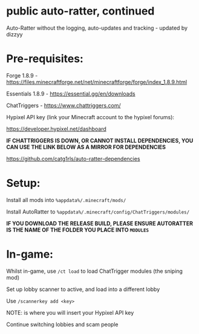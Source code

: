 # public auto-ratter, continued
Auto-Ratter without the logging, auto-updates and tracking - updated by dizzyy

# Pre-requisites:

Forge 1.8.9 - https://files.minecraftforge.net/net/minecraftforge/forge/index_1.8.9.html

Essentials 1.8.9 - https://essential.gg/en/downloads

ChatTriggers - https://www.chattriggers.com/

Hypixel API key (link your Minecraft account to the hypixel forums):

https://developer.hypixel.net/dashboard

**IF CHATTRIGGERS IS DOWN, OR CANNOT INSTALL DEPENDENCIES, YOU CAN USE THE LINK BELOW AS A MIRROR FOR DEPENDENCIES**

https://github.com/catg1rls/auto-ratter-dependencies



# Setup:

Install all mods into `%appdata%/.minecraft/mods/`

Install AutoRatter to `%appdata%/.minecraft/config/ChatTriggers/modules/`

**IF YOU DOWNLOAD THE RELEASE BUILD, PLEASE ENSURE AUTORATTER IS THE NAME OF THE FOLDER YOU PLACE INTO `MODULES`**

# In-game:

Whilst in-game, use `/ct load` to load ChatTrigger modules (the sniping mod)

Set up lobby scanner to active, and load into a different lobby

Use `/scannerkey add <key>`

NOTE: <key> is where you will insert your Hypixel API key

Continue switching lobbies and scam people
